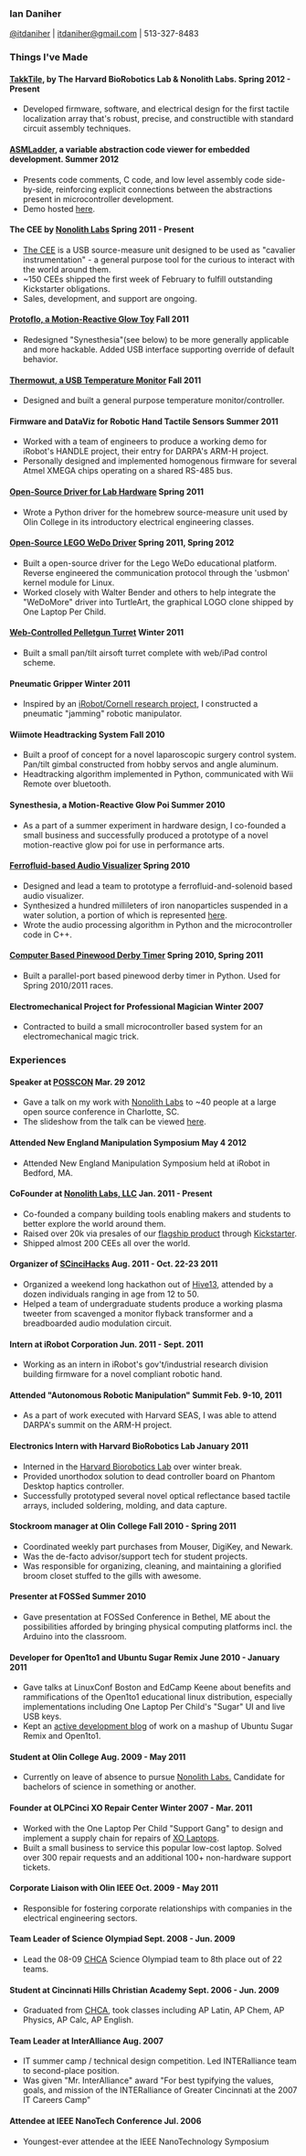 <title> Ian's CV </title>

### Ian Daniher 

[@itdaniher](http://twitter.com/itdaniher) | itdaniher@gmail.com | 513-327-8483
<br />

### Things I've Made <a id="Projects"/>

#### [TakkTile](http://biorobotics.harvard.edu/takktile/), by The Harvard BioRobotics Lab & Nonolith Labs. <time> Spring 2012 - Present </time>

* Developed firmware, software, and electrical design for the first tactile localization array that's robust, precise, and constructible with standard circuit assembly techniques. 

#### [ASMLadder](http://github.com/itdaniher/asmladder), a variable abstraction code viewer for embedded development. <time> Summer 2012 </time>

* Presents code comments, C code, and low level assembly code side-by-side, reinforcing explicit connections between the abstractions present in microcontroller development. 
* Demo hosted [here](http://itdaniher.github.com/asmladder/main.html).

#### The CEE by [Nonolith Labs][Nonolith] <time> Spring 2011 - Present </time>

* [The CEE][CEE] is a USB source-measure unit designed to be used as "cavalier instrumentation" - a general purpose tool for the curious to interact with the world around them.
* ~150 CEEs shipped the first week of February to fulfill outstanding Kickstarter obligations.
* Sales, development, and support are ongoing.

#### [Protoflo, a Motion-Reactive Glow Toy](http://github.com/itdaniher/protoflo) <time> Fall 2011 </time>

* Redesigned "Synesthesia"(see below) to be more generally applicable and more hackable. Added USB interface supporting override of default behavior.

#### [Thermowut, a USB Temperature Monitor](http://github.com/nonolith/thermowut) <time> Fall 2011 </time>

* Designed and built a general purpose temperature monitor/controller.

#### Firmware and DataViz for Robotic Hand Tactile Sensors <time> Summer 2011 </time>

* Worked with a team of engineers to produce a working demo for iRobot's HANDLE project, their entry for DARPA's ARM-H project. 
* Personally designed and implemented homogenous firmware for several Atmel XMEGA chips operating on a shared RS-485 bus.

#### [Open-Source Driver for Lab Hardware](http://github.com/itdaniher/Olin-SMUs) <time> Spring 2011 </time>

* Wrote a Python driver for the homebrew source-measure unit used by Olin College in its introductory electrical engineering classes.

#### [Open-Source LEGO WeDo Driver](http://github.com/itdaniher/WeDoMore) <time>  Spring 2011, Spring 2012 </time>

* Built a open-source driver for the Lego WeDo educational platform. Reverse engineered the communication protocol through the 'usbmon' kernel module for Linux.
* Worked closely with Walter Bender and others to help integrate the "WeDoMore" driver into TurtleArt, the graphical LOGO clone shipped by One Laptop Per Child.

#### [Web-Controlled Pelletgun Turret](http://github.com/itdaniher/turret) <time> Winter 2011 </time>

* Built a small pan/tilt airsoft turret complete with web/iPad control scheme.

#### Pneumatic Gripper <time> Winter 2011 </time>

* Inspired by an [iRobot/Cornell research project](http://www.pnas.org/content/107/44/18809.short), I constructed a pneumatic "jamming" robotic manipulator.

#### Wiimote Headtracking System <time> Fall 2010 </time>

* Built a proof of concept for a novel laparoscopic surgery control system. Pan/tilt gimbal constructed from hobby servos and angle aluminum.
* Headtracking algorithm implemented in Python, communicated with Wii Remote over bluetooth. 

#### Synesthesia, a Motion-Reactive Glow Poi <time> Summer 2010 </time>

* As a part of a summer experiment in hardware design, I co-founded a small business and successfully produced a prototype of a novel motion-reactive glow poi for use in performance arts.

#### [Ferrofluid-based Audio Visualizer](https://sites.google.com/site/ferrofluidaudioviz/) <time> Spring 2010 </time>

* Designed and lead a team to prototype a ferrofluid-and-solenoid based audio visualizer.
* Synthesized a hundred millileters of iron nanoparticles suspended in a water solution, a portion of which is represented [here](http://itdnhr.imgur.com/ferrofluid).
* Wrote the audio processing algorithm in Python and the microcontroller code in C++.

#### [Computer Based Pinewood Derby Timer](http://github.com/itdaniher/parallelPortTrackTimer) <time> Spring 2010, Spring 2011 </time>

* Built a parallel-port based pinewood derby timer in Python. Used for Spring 2010/2011 races.

#### Electromechanical Project for Professional Magician <time>  Winter 2007 </time>

* Contracted to build a small microcontroller based system for an electromechanical magic trick. 

### Experiences <a id="Experiences"/>

#### Speaker at [POSSCON](http://www.posscon.org/) <time> Mar. 29 2012 </time>

* Gave a talk on my work with [Nonolith Labs][Nonolith] to ~40 people at a large open source conference in Charlotte, SC.
* The slideshow from the talk can be viewed [here](content/presentations/KickstarterAndBeyond-POSSCON-03-27-12.pdf).

#### Attended New England Manipulation Symposium <time> May 4 2012 </time>

* Attended New England Manipulation Symposium held at iRobot in Bedford, MA.

#### CoFounder at [Nonolith Labs, LLC][Nonolith] <time> Jan. 2011 - Present </time>

* Co-founded a company building tools enabling  makers and students to better explore the world around them. 
* Raised over 20k via presales of our [flagship product][CEE] through [Kickstarter](http://kickstarter.com).
* Shipped almost 200 CEEs all over the world.

#### Organizer of [SCinciHacks](http://cincinnati.sciencehackday.com/) <time> Aug. 2011 - Oct. 22-23 2011 </time>

* Organized a weekend long hackathon out of [Hive13](http://www.hive13.org/), attended by a dozen individuals ranging in age from 12 to 50.
* Helped a team of undergraduate students produce a working plasma tweeter from scavenged a monitor flyback transformer and a breadboarded audio modulation circuit.

#### Intern at iRobot Corporation <time> Jun. 2011 - Sept. 2011 </time>

* Working as an intern in iRobot's gov't/industrial research division building firmware for a novel compliant robotic hand.

#### Attended "Autonomous Robotic Manipulation" Summit <time> Feb. 9-10, 2011 </time>

* As a part of work executed with Harvard SEAS, I was able to attend DARPA's summit on the ARM-H project. 

#### Electronics Intern with Harvard BioRobotics Lab <time> January 2011 </time>

* Interned in the [Harvard Biorobotics Lab](http://biorobotics.harvard.edu/research.html#hands) over winter break.
* Provided unorthodox solution to dead controller board on Phantom Desktop haptics controller.
* Successfully prototyped several novel optical reflectance based tactile arrays, included soldering, molding, and data capture. 

#### Stockroom manager at Olin College <time> Fall 2010 - Spring 2011 </time>

* Coordinated weekly part purchases from Mouser, DigiKey, and Newark.
* Was the de-facto advisor/support tech for student projects.
* Was responsible for organizing, cleaning, and maintaining a glorified broom closet stuffed to the gills with awesome.

#### Presenter at FOSSed <time> Summer 2010 </time>

* Gave presentation at FOSSed Conference in Bethel, ME about the possibilities afforded by bringing physical computing platforms incl. the Arduino into the classroom.

#### Developer for Open1to1 and Ubuntu Sugar Remix <time> June 2010 - January 2011 </time>

* Gave talks at LinuxConf Boston and EdCamp Keene about benefits and rammifications of the Open1to1 educational linux distribution, especially implementations including One Laptop Per Child's "Sugar" UI and live USB keys.
* Kept an [active development blog](http://itd-usr.blogspot.com/) of work on a mashup of Ubuntu Sugar Remix and Open1to1.

#### Student at Olin College <time> Aug. 2009 - May 2011 </time>

* Currently on leave of absence to pursue [Nonolith Labs.][Nonolith] Candidate for bachelors of science in something or another. 

#### Founder at OLPCinci XO Repair Center <time> Winter 2007 - Mar. 2011 </time>

* Worked with the One Laptop Per Child "Support Gang" to design and implement a supply chain for repairs of [XO Laptops](http://one.laptop.org/about/hardware).
* Built a small business to service this popular low-cost laptop. Solved over 300 repair requests and an additional 100+ non-hardware support tickets. 

#### Corporate Liaison with Olin IEEE <time> Oct. 2009 - May 2011 </time>

* Responsible for fostering corporate relationships with companies in the electrical engineering sectors.

#### Team Leader of Science Olympiad <time> Sept. 2008 - Jun. 2009 </time>

* Lead the 08-09 [CHCA][CHCA] Science Olympiad team to 8th place out of 22 teams.

#### Student at Cincinnati Hills Christian Academy <time> Sept. 2006 - Jun. 2009 </time>

* Graduated from [CHCA][CHCA], took classes including AP Latin, AP Chem, AP Physics, AP Calc, AP English.

#### Team Leader at InterAlliance <time> Aug. 2007 </time>

* IT summer camp / technical design competition. Led INTERalliance team to second-place position.
* Was given "Mr. InterAlliance" award "For best typifying the values, goals, and mission of the INTERalliance of Greater Cincinnati at the 2007 IT Careers Camp" 

#### Attendee at IEEE NanoTech Conference <time> Jul. 2006 </time>

* Youngest-ever attendee at the IEEE NanoTechnology Symposium

[Nonolith]: http://nonolithlabs.com/  "Nonolith Labs"
[CHCA]: http://www.chca-oh.org/ "Cincinnati Hills Christian Academy"
[CEE]: http://nonolithlabs.com/cee "The CEE"
<br />

